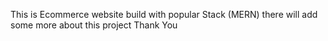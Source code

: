 This is Ecommerce website build with popular Stack (MERN)
there will add some more about this project 
Thank You
